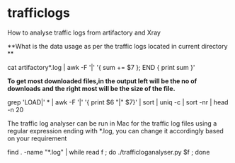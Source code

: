 # trafficlogs
How to analyse traffic logs from artifactory and Xray 

**What is the data usage as per the traffic logs located in current directory
**


cat artifactory*.log  | awk -F '|' '{ sum += $7 }; END { print sum }'

**To get most downloaded files,in the output left will be the no of downloads and the right most will be the size of the file.**

grep 'LOAD|' * | awk -F '|' '{ print $6 "|" $7}' | sort | uniq -c | sort -nr | head -n 20

The traffic log analyser can be run in Mac for the traffic log files using a regular expression ending with *.log, you can change it accordingly based on your requirement

find . -name "*.log" | while read f ; do ./trafficloganalyser.py $f ; done
